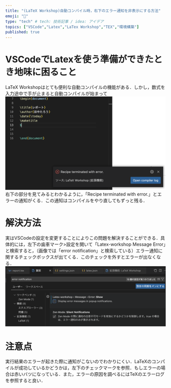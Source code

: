 ```yaml
---
title: "(LaTeX Workshop)自動コンパイル時，右下のエラー通知を非表示にする方法"
emoji: "🐡"
type: "tech" # tech: 技術記事 / idea: アイデア
topics: ["VSCode","Latex","LaTex Workshop","TEX","環境構築"]
published: true
---
```

# VSCodeでLatexを使う準備ができたとき地味に困ること
LaTeX Workshopはとても便利な自動コンパイルの機能がある．しかし，数式を入力途中で手が止まると自動コンパイルが始まって
![](/images/screenshot1.png)
右下の部分を見てみるとわかるように，「Recipe terminated with error.」とエラーの通知がくる．この通知はコンパイルをやり直してもずっと残る．

# 解決方法
実はVSCodeの設定を変更することによりこの問題を解決することができる．具体的には，左下の歯車マーク>設定を開いて「Latex-workshop Message Error」と検索すると，（画像では「error notification」と検索している）エラー通知に関するチェックボックスが出てくる．このチェックを外すとエラーが出なくなる．
![](/images/screenshot2.png)

# 注意点
実行結果のエラーが起きた際に通知がこないのでわかりにくい．LaTeXのコンパイルが成功しているかどうかは，左下のチェックマークを参照．もしエラーの場合は赤いバツになっている．また，エラーの原因を調べるにはTeXのエラーログを参照すると良い．